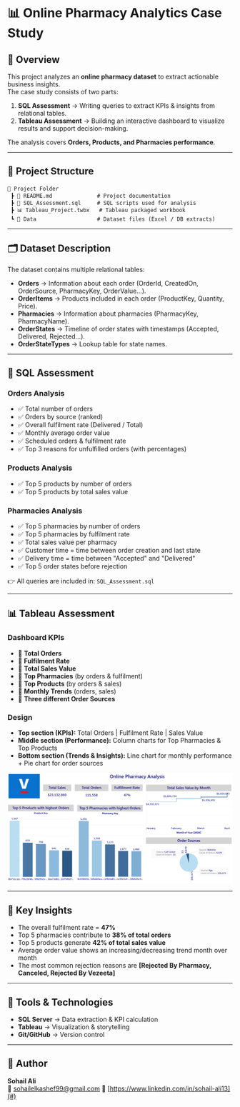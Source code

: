# 📊 Online Pharmacy Analytics Case Study

## 📌 Overview
This project analyzes an **online pharmacy dataset** to extract actionable business insights.  
The case study consists of two parts:
1. **SQL Assessment** → Writing queries to extract KPIs & insights from relational tables.  
2. **Tableau Assessment** → Building an interactive dashboard to visualize results and support decision-making.  

The analysis covers **Orders, Products, and Pharmacies performance**.

---

## 📂 Project Structure
```
📁 Project Folder
 ┣ 📄 README.md              # Project documentation
 ┣ 📄 SQL_Assessment.sql     # SQL scripts used for analysis
 ┣ 📊 Tableau_Project.twbx   # Tableau packaged workbook
 ┗ 📄 Data                   # Dataset files (Excel / DB extracts)
```

---

## 🗂 Dataset Description
The dataset contains multiple relational tables:

- **Orders** → Information about each order (OrderId, CreatedOn, OrderSource, PharmacyKey, OrderValue…).  
- **OrderItems** → Products included in each order (ProductKey, Quantity, Price).  
- **Pharmacies** → Information about pharmacies (PharmacyKey, PharmacyName).  
- **OrderStates** → Timeline of order states with timestamps (Accepted, Delivered, Rejected…).  
- **OrderStateTypes** → Lookup table for state names.

---

## 🧮 SQL Assessment

### **Orders Analysis**
- ✅ Total number of orders  
- ✅ Orders by source (ranked)  
- ✅ Overall fulfilment rate (Delivered / Total)  
- ✅ Monthly average order value  
- ✅ Scheduled orders & fulfilment rate  
- ✅ Top 3 reasons for unfulfilled orders (with percentages)

### **Products Analysis**
- ✅ Top 5 products by number of orders  
- ✅ Top 5 products by total sales value  

### **Pharmacies Analysis**
- ✅ Top 5 pharmacies by number of orders  
- ✅ Top 5 pharmacies by fulfilment rate  
- ✅ Total sales value per pharmacy  
- ✅ Customer time = time between order creation and last state  
- ✅ Delivery time = time between "Accepted" and "Delivered"  
- ✅ Top 5 order states before rejection  

👉 All queries are included in: `SQL_Assessment.sql`

---

## 📊 Tableau Assessment

### **Dashboard KPIs**
- 📌 **Total Orders**  
- 📌 **Fulfilment Rate**  
- 📌 **Total Sales Value**  
- 📌 **Top Pharmacies** (by orders & fulfilment)  
- 📌 **Top Products** (by orders & sales)  
- 📌 **Monthly Trends** (orders, sales)  
- 📌 **Three different Order Sources**  

### **Design**
- **Top section (KPIs):** Total Orders | Fulfilment Rate | Sales Value  
- **Middle section (Performance):** Column charts for Top Pharmacies & Top Products  
- **Bottom section (Trends & Insights):** Line chart for monthly performance + Pie chart for order sources


![Dashboard Preview](Screenshot%202025-08-15%20233919.png)

---

## 🔑 Key Insights
- The overall fulfilment rate = **47%**  
- Top 5 pharmacies contribute to **38% of total orders**  
- Top 5 products generate **42% of total sales value**  
- Average order value shows an increasing/decreasing trend month over month  
- The most common rejection reasons are **[Rejected By Pharmacy, Canceled, Rejected By Vezeeta]**

---

## 📌 Tools & Technologies
- **SQL Server** → Data extraction & KPI calculation  
- **Tableau** → Visualization & storytelling  
- **Git/GitHub** → Version control  

---

## 📧 Author
**Sohail Ali**  
📩 sohailelkashef99@gmail.com 
🔗 [https://www.linkedin.com/in/sohail-ali13](#)

